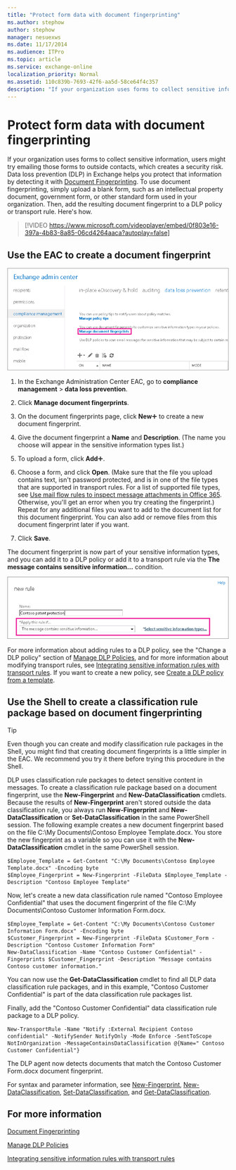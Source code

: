 ```yaml
---
title: "Protect form data with document fingerprinting"
ms.author: stephow
author: stephow
manager: nesuexws
ms.date: 11/17/2014
ms.audience: ITPro
ms.topic: article
ms.service: exchange-online
localization_priority: Normal
ms.assetid: 110c839b-7693-42f6-aa5d-58ce64f4c357
description: "If your organization uses forms to collect sensitive information, users might try emailing those forms to outside contacts, which creates a security risk. Data loss prevention (DLP) in Exchange helps you protect that information by detecting it with Document Fingerprinting. To use document fingerprinting, simply upload a blank form, such as an intellectual property document, government form, or other standard form used in your organization. Then, add the resulting document fingerprint to a DLP policy or transport rule. Here's how."
---
```


# Protect form data with document fingerprinting

If your organization uses forms to collect sensitive information, users might try emailing those forms to outside contacts, which creates a security risk. Data loss prevention (DLP) in Exchange helps you protect that information by detecting it with [Document Fingerprinting](document-fingerprinting.md). To use document fingerprinting, simply upload a blank form, such as an intellectual property document, government form, or other standard form used in your organization. Then, add the resulting document fingerprint to a DLP policy or transport rule. Here's how.
  
> [!VIDEO https://www.microsoft.com/videoplayer/embed/0f803e16-397a-4b83-8a85-06cd4264aaca?autoplay=false]
  
## Use the EAC to create a document fingerprint

![Path to Document Fingerprinting in EAC highlighted](../../media/EAC_Compliance_Management_DLP.png)
  
1. In the Exchange Administration Center EAC, go to **compliance management** \> **data loss prevention**.
    
2. Click **Manage document fingerprints**.
    
3. On the document fingerprints page, click **New**![Add Icon](../../media/ITPro_EAC_AddIcon.gif) to create a new document fingerprint. 
    
4. Give the document fingerprint a **Name** and **Description**. (The name you choose will appear in the sensitive information types list.)
    
5. To upload a form, click **Add**![Add Icon](../../media/ITPro_EAC_AddIcon.gif).
    
6. Choose a form, and click **Open**. (Make sure that the file you upload contains text, isn't password protected, and is in one of the file types that are supported in transport rules. For a list of supported file types, see [Use mail flow rules to inspect message attachments in Office 365](../../security-and-compliance/mail-flow-rules/inspect-message-attachments.md). Otherwise, you'll get an error when you try creating the fingerprint.) Repeat for any additional files you want to add to the document list for this document fingerprint. You can also add or remove files from this document fingerprint later if you want.
    
7. Click **Save**.
    
The document fingerprint is now part of your sensitive information types, and you can add it to a DLP policy or add it to a transport rule via the **The message contains sensitive information…** condition. 
  
!["Apply this rule if" condition highlighted](../../media/EAC_Compliance_Management_DLP_new_rule.png)
  
For more information about adding rules to a DLP policy, see the "Change a DLP policy" section of [Manage DLP Policies](http://technet.microsoft.com/library/ba81fabd-7f7f-4ef7-968f-ce851ada9d70.aspx), and for more information about modifying transport rules, see [Integrating sensitive information rules with transport rules](integrate-sensitive-information-rules.md). If you want to create a new policy, see [Create a DLP policy from a template](create-dlp-policy-from-template.md).
  
## Use the Shell to create a classification rule package based on document fingerprinting

> [!TIP]
> Even though you can create and modify classification rule packages in the Shell, you might find that creating document fingerprints is a little simpler in the EAC. We recommend you try it there before trying this procedure in the Shell. 
  
DLP uses classification rule packages to detect sensitive content in messages. To create a classification rule package based on a document fingerprint, use the **New-Fingerprint** and **New-DataClassification** cmdlets. Because the results of **New-Fingerprint** aren't stored outside the data classification rule, you always run **New-Fingerprint** and **New-DataClassification** or **Set-DataClassification** in the same PowerShell session. The following example creates a new document fingerprint based on the file C:\My Documents\Contoso Employee Template.docx. You store the new fingerprint as a variable so you can use it with the **New-DataClassification** cmdlet in the same PowerShell session. 
  
```
$Employee_Template = Get-Content "C:\My Documents\Contoso Employee Template.docx" -Encoding byte
$Employee_Fingerprint = New-Fingerprint -FileData $Employee_Template -Description "Contoso Employee Template"
```

Now, let's create a new data classification rule named "Contoso Employee Confidential" that uses the document fingerprint of the file C:\My Documents\Contoso Customer Information Form.docx.
  
```
$Employee_Template = Get-Content "C:\My Documents\Contoso Customer Information Form.docx" -Encoding byte
$Customer_Fingerprint = New-Fingerprint -FileData $Customer_Form -Description "Contoso Customer Information Form"
New-DataClassification -Name "Contoso Customer Confidential" -Fingerprints $Customer_Fingerprint -Description "Message contains Contoso customer information." 
```

You can now use the **Get-DataClassification** cmdlet to find all DLP data classification rule packages, and in this example, "Contoso Customer Confidential" is part of the data classification rule packages list. 
  
Finally, add the "Contoso Customer Confidential" data classification rule package to a DLP policy.
  
```
New-TransportRule -Name "Notify :External Recipient Contoso confidential" -NotifySender NotifyOnly -Mode Enforce -SentToScope NotInOrganization -MessageContainsDataClassification @{Name=" Contoso Customer Confidential"}

```

The DLP agent now detects documents that match the Contoso Customer Form.docx document fingerprint.
  
For syntax and parameter information, see [New-Fingerprint](http://technet.microsoft.com/library/b579682a-9922-4db0-b524-bcea0d2cef9b.aspx), [New-DataClassification](http://technet.microsoft.com/library/3c1e90e7-cf49-4a8b-a0c4-c189ab8ab166.aspx), [Set-DataClassification](http://technet.microsoft.com/library/6d40df36-18c7-46f5-b373-69c840a5599b.aspx), and [Get-DataClassification](http://technet.microsoft.com/library/7f1daf42-8805-4313-831c-f473ddfd6371.aspx).
  
## For more information

[Document Fingerprinting](document-fingerprinting.md)
  
[Manage DLP Policies](http://technet.microsoft.com/library/ba81fabd-7f7f-4ef7-968f-ce851ada9d70.aspx)
  
[Integrating sensitive information rules with transport rules](integrate-sensitive-information-rules.md)
  

